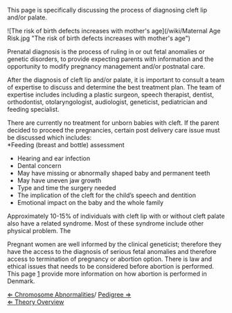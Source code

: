 This page is specifically discussing the process of diagnosing cleft lip
and/or palate.

![The risk of birth defects increases with mother's age](/wiki/Maternal Age Risk.jpg "The risk of birth defects increases with mother's age")

Prenatal diagnosis is the process of ruling in or out fetal anomalies or
genetic disorders, to provide expecting parents with information and the
opportunity to modify pregnancy management and/or postnatal care.

After the diagnosis of cleft lip and/or palate, it is important to
consult a team of expertise to discuss and determine the best treatment
plan. The team of expertise includes including a plastic surgeon, speech
therapist, dentist, orthodontist, otolaryngologist, audiologist,
geneticist, pediatrician and feeding specialist.

There are currently no treatment for unborn babies with cleft. If the
parent decided to proceed the pregnancies, certain post delivery care
issue must be discussed which includes:\
\*Feeding (breast and bottle) assessment

-   Hearing and ear infection
-   Dental concern
-   May have missing or abnormally shaped baby and permanent teeth
-   May have uneven jaw growth
-   Type and time the surgery needed
-   The implication of the cleft for the child’s speech and dentition
-   Emotional impact on the baby and the whole family

Approximately 10-15% of individuals with cleft lip with or without cleft
palate also have a related syndrome. Most of these syndrome include
other physical problem. The

Pregnant women are well informed by the clinical geneticist; therefore
they have the access to the diagnosis of serious fetal anomalies and
therefore access to termination of pregnancy or abortion option. There
is law and ethical issues that needs to be considered before abortion is
performed. This page
[1](https://www.sundhed.dk/sundhedsfaglig/laegehaandbogen/gynaekologi/tilstande-og-sygdomme/abort/abort-provokeret/)
provide more information on how abortion is performed in Denmark.

[ ⇐ Chromosome Abnormalities](/wiki/Chromosome_Abnormalities "wikilink")/ [
Pedigree ⇒](/wiki/Pedigree_Cytogenetics "wikilink")\
[ ⇐ Theory Overview](/wiki/Cytogenetics "wikilink")

